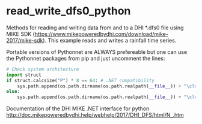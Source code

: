 # read_write_dfs0_python
Methods for reading and writing data from and to a DHI *.dfs0 file using MIKE SDK (https://www.mikepoweredbydhi.com/download/mike-2017/mike-sdk). This example reads and writes a rainfall time series.

Portable versions of Pythonnet are ALWAYS prefereable but one can use the Pythonnet packages from pip and just uncomment the lines:

```python
# Check system architecture
import struct
if struct.calcsize("P") * 8 == 64: # .NET compatibility
    sys.path.append(os.path.dirname(os.path.realpath(__file__)) + "\clr64")
else:
    sys.path.append(os.path.dirname(os.path.realpath(__file__)) + "\clr")
```

Documentation of the DHI MIKE .NET interface for python http://doc.mikepoweredbydhi.help/webhelp/2017/DHI_DFS/html/N_.htm
